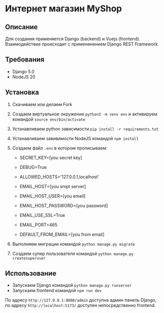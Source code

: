 # Интернет магазин MyShop

## Описание

Для создания применяется Django (backend) и Vuejs (frontend). Взаимодействие происходит с примененением Django REST Framework.

## Требования
- Django 5.0
- NodeJS 20

## Установка

1. Скачиваем или делаем Fork
2. Создаем виртуальное окружение `python3 -m venv env` и активируем командой `source env/bin/activate`
3. Устанавливаем python зависимости `pip install -r requirements.txt`
4. Устанавливаем завивимости NodeJS командой `npm install`
5. Создаем файл `.env` в котором прописываем:

    * SECRET_KEY=[you secret key]
    * DEBUG=True
    * ALLOWED_HOSTS='127.0.0.1,localhost'

    * EMAIL_HOST=[you smpt server]
    * EMAIL_HOST_USER=[you email]
    * EMAIL_HOST_PASSWORD=[you password]
    * EMAIL_USE_SSL=True
    * EMAIL_PORT=465
    * DEFAULT_FROM_EMAIL=[you from email]
6. Выполняем миграции командой `python manage.py migrate`
7. Создаем супер пользователя командой `python manage.py createsuperuser`

## Использование
- Запускаем Django командой `python manage.py runserver`
- Запускаем frontend командой `npm run dev`

По адресу `http://127.0.0.1:8000/admin` доступна админ панель Django, по адресу `http://localhost:5173/` доступен непосредственно frontend.
